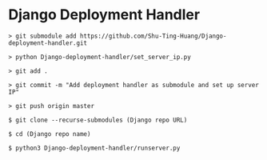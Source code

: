 # Django Deployment Handler

`> git submodule add https://github.com/Shu-Ting-Huang/Django-deployment-handler.git`

`> python Django-deployment-handler/set_server_ip.py`

`> git add .`

`> git commit -m "Add deployment handler as submodule and set up server IP"`

`> git push origin master`

`$ git clone --recurse-submodules (Django repo URL)`

`$ cd (Django repo name)`

`$ python3 Django-deployment-handler/runserver.py`
